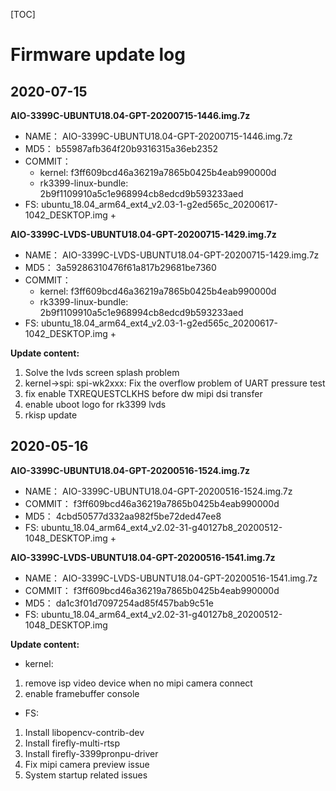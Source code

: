 [TOC]


# Firmware update log


## 2020-07-15

**AIO-3399C-UBUNTU18.04-GPT-20200715-1446.img.7z**
* NAME： AIO-3399C-UBUNTU18.04-GPT-20200715-1446.img.7z
* MD5： b55987afb364f20b9316315a36eb2352
* COMMIT：
    * kernel: f3ff609bcd46a36219a7865b0425b4eab990000d
    * rk3399-linux-bundle: 2b9f1109910a5c1e968994cb8edcd9b593233aed
* FS: ubuntu_18.04_arm64_ext4_v2.03-1-g2ed565c_20200617-1042_DESKTOP.img +

**AIO-3399C-LVDS-UBUNTU18.04-GPT-20200715-1429.img.7z**
* NAME： AIO-3399C-LVDS-UBUNTU18.04-GPT-20200715-1429.img.7z
* MD5： 3a59286310476f61a817b29681be7360
* COMMIT：
    * kernel: f3ff609bcd46a36219a7865b0425b4eab990000d
    * rk3399-linux-bundle: 2b9f1109910a5c1e968994cb8edcd9b593233aed
* FS: ubuntu_18.04_arm64_ext4_v2.03-1-g2ed565c_20200617-1042_DESKTOP.img +


**Update content:**
1. Solve the lvds screen splash problem
1. kernel->spi: spi-wk2xxx: Fix the overflow problem of UART pressure test
1. fix enable TXREQUESTCLKHS before dw mipi dsi transfer
1. enable uboot logo for rk3399 lvds
1. rkisp update



## 2020-05-16
**AIO-3399C-UBUNTU18.04-GPT-20200516-1524.img.7z**

* NAME： AIO-3399C-UBUNTU18.04-GPT-20200516-1524.img.7z
* COMMIT： f3ff609bcd46a36219a7865b0425b4eab990000d
* MD5： 4cbd50577d332aa982f5be72ded47ee8
* FS: ubuntu_18.04_arm64_ext4_v2.02-31-g40127b8_20200512-1048_DESKTOP.img +

**AIO-3399C-LVDS-UBUNTU18.04-GPT-20200516-1541.img.7z**

* NAME： AIO-3399C-LVDS-UBUNTU18.04-GPT-20200516-1541.img.7z
* COMMIT： f3ff609bcd46a36219a7865b0425b4eab990000d
* MD5： da1c3f01d7097254ad85f457bab9c51e
* FS: ubuntu_18.04_arm64_ext4_v2.02-31-g40127b8_20200512-1048_DESKTOP.img

**Update content:**
* kernel:
1. remove isp video device when no mipi camera connect
2. enable framebuffer console

* FS:
1. Install libopencv-contrib-dev
2. Install firefly-multi-rtsp
3. Install firefly-3399pronpu-driver
4. Fix mipi camera preview issue
5. System startup related issues
